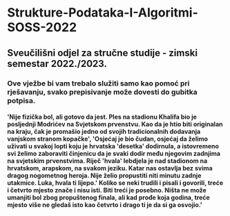 # Strukture-Podataka-I-Algoritmi-SOSS-2022
## Sveučilišni odjel za stručne studije - zimski semestar 2022./2023.
### Ove vježbe bi vam trebalo služiti samo kao pomoć pri rješavanju, svako prepisivanje može dovesti do gubitka potpisa.

#### 'Nije fizička bol, ali gotovo da jest. Ples na stadionu Khalifa bio je posljednji Modrićev na Svjetskom prvenstvu. Kao da je htio biti originalan na kraju, čak je promašio jedno od svojih tradicionalnih dodavanja vanjskom stranom kopačke', 'Osjećaj je bio čudan, osjećaj da želimo uživati u svakoj lopti koju je hrvatska 'desetka' dodirnula, a istovremeno svi želimo zaboraviti činjenicu da je svaki dodir među njegovim zadnjima na svjetskim prvenstvima. Riječ 'hvala' lebdjela je nad stadionom na hrvatskom, arapskom, na svakom jeziku. Katar nas ostavlja bez svima dragog nogometnog heroja. Nije želio propustiti niti minutu zadnje utakmice. Luka, hvala ti lijepo.' Koliko se neki trudili i pisali i govorili, treće i četvrto mjesto znače i nisu isti. Biti treći je posebno. Ništa ne može umanjiti bol zbog propuštenog finala, ali kad prođe koja godina, treće mjesto više ne gledaš isto kao četvrto i drago ti je da si ga osvojio.'
